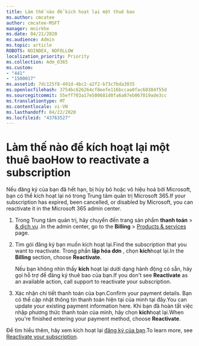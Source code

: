 ```yaml
---
title: Làm thế nào để kích hoạt lại một thuê bao
ms.author: cmcatee
author: cmcatee-MSFT
manager: mnirkhe
ms.date: 04/21/2020
ms.audience: Admin
ms.topic: article
ROBOTS: NOINDEX, NOFOLLOW
localization_priority: Priority
ms.collection: Adm_O365
ms.custom:
- "441"
- "1500017"
ms.assetid: 7dc125f8-491d-4bc2-a2f2-b73c7bda3035
ms.openlocfilehash: 3754bc626264cf8eefe116bccaa0fac60384f55d
ms.sourcegitcommit: 55eff703a17e500681d8fa6a87eb067019ade3cc
ms.translationtype: MT
ms.contentlocale: vi-VN
ms.lasthandoff: 04/22/2020
ms.locfileid: "43763527"
---
```

# <a name="how-to-reactivate-a-subscription"></a><span data-ttu-id="531d5-102">Làm thế nào để kích hoạt lại một thuê bao</span><span class="sxs-lookup"><span data-stu-id="531d5-102">How to reactivate a subscription</span></span>

<span data-ttu-id="531d5-103">Nếu đăng ký của bạn đã hết hạn, bị hủy bỏ hoặc vô hiệu hoá bởi Microsoft, bạn có thể kích hoạt lại nó trong Trung tâm quản trị Microsoft 365.</span><span class="sxs-lookup"><span data-stu-id="531d5-103">If your subscription has expired, been cancelled, or disabled by Microsoft, you can reactivate it in the Microsoft 365 admin center.</span></span>
  
1. <span data-ttu-id="531d5-104">Trong Trung tâm quản trị, hãy chuyển đến trang sản phẩm **thanh toán** \> [& dịch vụ](https://go.microsoft.com/fwlink/p/?linkid=842054) .</span><span class="sxs-lookup"><span data-stu-id="531d5-104">In the admin center, go to the **Billing** \> [Products & services](https://go.microsoft.com/fwlink/p/?linkid=842054) page.</span></span>

2. <span data-ttu-id="531d5-105">Tìm gói đăng ký bạn muốn kích hoạt lại.</span><span class="sxs-lookup"><span data-stu-id="531d5-105">Find the subscription that you want to reactivate.</span></span> <span data-ttu-id="531d5-106">Trong phần **lập hóa đơn** , chọn **kích**hoạt lại.</span><span class="sxs-lookup"><span data-stu-id="531d5-106">In the **Billing** section, choose **Reactivate**.</span></span>

    <span data-ttu-id="531d5-107">Nếu bạn không nhìn thấy **kích** hoạt lại dưới dạng hành động có sẵn, hãy gọi hỗ trợ để đăng ký thuê bao của bạn.</span><span class="sxs-lookup"><span data-stu-id="531d5-107">If you don't see **Reactivate** as an available action, call support to reactivate your subscription.</span></span>

3. <span data-ttu-id="531d5-108">Xác nhận chi tiết thanh toán của bạn.</span><span class="sxs-lookup"><span data-stu-id="531d5-108">Confirm your payment details.</span></span> <span data-ttu-id="531d5-109">Bạn có thể cập nhật thông tin thanh toán hiện tại của mình tại đây.</span><span class="sxs-lookup"><span data-stu-id="531d5-109">You can update your existing payment information here.</span></span> <span data-ttu-id="531d5-110">Khi bạn đã hoàn tất việc nhập phương thức thanh toán của mình, hãy chọn **kích**hoạt lại.</span><span class="sxs-lookup"><span data-stu-id="531d5-110">When you're finished entering your payment method, choose **Reactivate**.</span></span>

<span data-ttu-id="531d5-111">Để tìm hiểu thêm, hãy xem kích hoạt lại [đăng ký của bạn](https://docs.microsoft.com/office365/admin/subscriptions-and-billing/reactivate-your-subscription).</span><span class="sxs-lookup"><span data-stu-id="531d5-111">To learn more, see [Reactivate your subscription](https://docs.microsoft.com/office365/admin/subscriptions-and-billing/reactivate-your-subscription).</span></span>